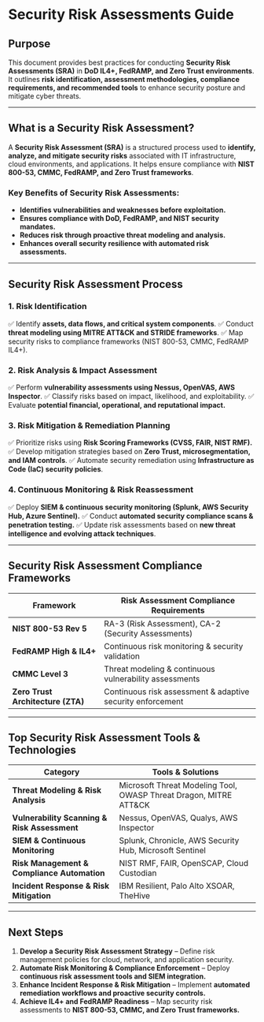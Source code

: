 # **Security Risk Assessments Guide**

## **Purpose**
This document provides best practices for conducting **Security Risk Assessments (SRA)** in **DoD IL4+, FedRAMP, and Zero Trust environments**. It outlines **risk identification, assessment methodologies, compliance requirements, and recommended tools** to enhance security posture and mitigate cyber threats.

---

## **What is a Security Risk Assessment?**
A **Security Risk Assessment (SRA)** is a structured process used to **identify, analyze, and mitigate security risks** associated with IT infrastructure, cloud environments, and applications. It helps ensure compliance with **NIST 800-53, CMMC, FedRAMP, and Zero Trust frameworks**.

### **Key Benefits of Security Risk Assessments:**
- **Identifies vulnerabilities and weaknesses before exploitation.**
- **Ensures compliance with DoD, FedRAMP, and NIST security mandates.**
- **Reduces risk through proactive threat modeling and analysis.**
- **Enhances overall security resilience with automated risk assessments.**

---

## **Security Risk Assessment Process**

### **1. Risk Identification**
✅ Identify **assets, data flows, and critical system components**.
✅ Conduct **threat modeling using MITRE ATT&CK and STRIDE frameworks**.
✅ Map security risks to compliance frameworks (NIST 800-53, CMMC, FedRAMP IL4+).

### **2. Risk Analysis & Impact Assessment**
✅ Perform **vulnerability assessments using Nessus, OpenVAS, AWS Inspector**.
✅ Classify risks based on impact, likelihood, and exploitability.
✅ Evaluate **potential financial, operational, and reputational impact.**

### **3. Risk Mitigation & Remediation Planning**
✅ Prioritize risks using **Risk Scoring Frameworks (CVSS, FAIR, NIST RMF).**
✅ Develop mitigation strategies based on **Zero Trust, microsegmentation, and IAM controls**.
✅ Automate security remediation using **Infrastructure as Code (IaC) security policies**.

### **4. Continuous Monitoring & Risk Reassessment**
✅ Deploy **SIEM & continuous security monitoring (Splunk, AWS Security Hub, Azure Sentinel).**
✅ Conduct **automated security compliance scans & penetration testing.**
✅ Update risk assessments based on **new threat intelligence and evolving attack techniques**.

---

## **Security Risk Assessment Compliance Frameworks**
| **Framework** | **Risk Assessment Compliance Requirements** |
|-------------|--------------------------------|
| **NIST 800-53 Rev 5** | RA-3 (Risk Assessment), CA-2 (Security Assessments) |
| **FedRAMP High & IL4+** | Continuous risk monitoring & security validation |
| **CMMC Level 3** | Threat modeling & continuous vulnerability assessments |
| **Zero Trust Architecture (ZTA)** | Continuous risk assessment & adaptive security enforcement |

---

## **Top Security Risk Assessment Tools & Technologies**
| **Category** | **Tools & Solutions** |
|-------------|-----------------------|
| **Threat Modeling & Risk Analysis** | Microsoft Threat Modeling Tool, OWASP Threat Dragon, MITRE ATT&CK |
| **Vulnerability Scanning & Risk Assessment** | Nessus, OpenVAS, Qualys, AWS Inspector |
| **SIEM & Continuous Monitoring** | Splunk, Chronicle, AWS Security Hub, Microsoft Sentinel |
| **Risk Management & Compliance Automation** | NIST RMF, FAIR, OpenSCAP, Cloud Custodian |
| **Incident Response & Risk Mitigation** | IBM Resilient, Palo Alto XSOAR, TheHive |

---

## **Next Steps**
1. **Develop a Security Risk Assessment Strategy** – Define risk management policies for cloud, network, and application security.
2. **Automate Risk Monitoring & Compliance Enforcement** – Deploy **continuous risk assessment tools and SIEM integration.**
3. **Enhance Incident Response & Risk Mitigation** – Implement **automated remediation workflows and proactive security controls.**
4. **Achieve IL4+ and FedRAMP Readiness** – Map security risk assessments to **NIST 800-53, CMMC, and Zero Trust frameworks.**

